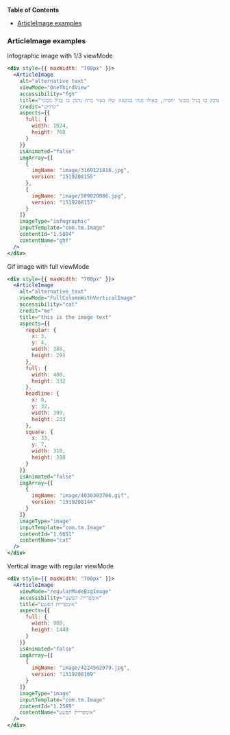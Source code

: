 <!-- START doctoc generated TOC please keep comment here to allow auto update -->

<!-- DON'T EDIT THIS SECTION, INSTEAD RE-RUN doctoc TO UPDATE -->

**Table of Contents**

* [ArticleImage examples](#articleimage-examples)

<!-- END doctoc generated TOC please keep comment here to allow auto update -->

### ArticleImage examples

Infographic image with 1/3 viewMode

```jsx
<div style={{ maxWidth: "700px" }}>
  <ArticleImage
    alt="alternative text"
    viewMode="OneThirdView"
    accessibility="fgh"
    title="חיידק הקפה נדבק בו בגיל מבוגר יחסית, פאולו פנרו בבוטגה שלו בעיר ברה נדבק בו בגיל מבוגר"
    credit="קרדיט"
    aspects={{
      full: {
        width: 1024,
        height: 768
      }
    }}
    isAnimated="false"
    imgArray={[
      {
        imgName: "image/3169121816.jpg",
        version: "1519208155"
      },
      {
        imgName: "image/509020086.jpg",
        version: "1519208157"
      }
    ]}
    imageType="infographic"
    inputTemplate="com.tm.Image"
    contentId="1.5804"
    contentName="ghf"
  />
</div>
```

Gif image with full viewMode

```jsx
<div style={{ maxWidth: "700px" }}>
  <ArticleImage
    alt="alternative text"
    viewMode="FullColumnWithVerticalImage"
    accessibility="cat"
    credit="me"
    title="this is the image text"
    aspects={{
      regular: {
        x: 3,
        y: 4,
        width: 388,
        height: 291
      },
      full: {
        width: 400,
        height: 332
      },
      headline: {
        x: 0,
        y: 32,
        width: 399,
        height: 233
      },
      square: {
        x: 33,
        y: 7,
        width: 318,
        height: 318
      }
    }}
    isAnimated="false"
    imgArray={[
      {
        imgName: "image/4030303706.gif",
        version: "1519208144"
      }
    ]}
    imageType="image"
    inputTemplate="com.tm.Image"
    contentId="1.6651"
    contentName="cat"
  />
</div>
```

Vertical image with regular viewMode

```jsx
<div style={{ maxWidth: "700px" }}>
  <ArticleImage
    viewMode="regularModeBigImage"
    accessibility="אימפריית הפשע"
    title="אימפריית הפשע"
    aspects={{
      full: {
        width: 960,
        height: 1440
      }
    }}
    isAnimated="false"
    imgArray={[
      {
        imgName: "image/4224562979.jpg",
        version: "1519208169"
      }
    ]}
    imageType="image"
    inputTemplate="com.tm.Image"
    contentId="1.2589"
    contentName="אימפריית הפשע"
  />
</div>
```
